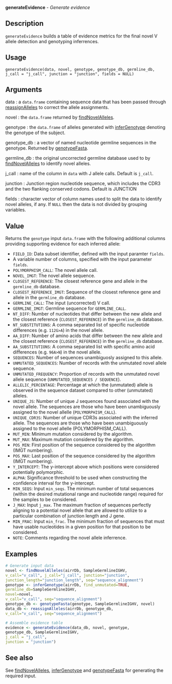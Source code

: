 **generateEvidence** - *Generate evidence*

Description
--------------------

`generateEvidence` builds a table of evidence metrics for the final novel V 
allele detection and genotyping inferrences.


Usage
--------------------
```
generateEvidence(data, novel, genotype, genotype_db, germline_db,
j_call = "j_call", junction = "junction", fields = NULL)
```

Arguments
-------------------

data
:   a `data.frame` containing sequence data that has been
passed through [reassignAlleles](reassignAlleles.md) to correct the allele 
assignments.

novel
:   the `data.frame` returned by [findNovelAlleles](findNovelAlleles.md).

genotype
:   the `data.frame` of alleles generated with [inferGenotype](inferGenotype.md) 
denoting the genotype of the subject.

genotype_db
:   a vector of named nucleotide germline sequences in the genotype.
Returned by [genotypeFasta](genotypeFasta.md).

germline_db
:   the original uncorrected germline database used to by
[findNovelAlleles](findNovelAlleles.md) to identify novel alleles.

j_call
:   name of the column in `data` with J allele calls. 
Default is `j_call`.

junction
:   Junction region nucleotide sequence, which includes
the CDR3 and the two flanking conserved codons. Default
is JUNCTION

fields
:   character vector of column names used to split the data to 
identify novel alleles, if any. If `NULL` then the data is 
not divided by grouping variables.




Value
-------------------

Returns the `genotype` input `data.frame` with the following additional columns 
providing supporting evidence for each inferred allele:


+  `FIELD_ID`: Data subset identifier, defined with the input paramter `fields`.
+  A variable number of columns, specified with the input parameter `fields`.
+  `POLYMORPHISM_CALL`: The novel allele call.
+  `NOVEL_IMGT`: The novel allele sequence.
+  `CLOSEST_REFERENCE`: The closest reference gene and allele in 
the `germline_db` database.
+  `CLOSEST_REFERENCE_IMGT`: Sequence of the closest reference gene and 
allele in the `germline_db` database.
+  `GERMLINE_CALL`: The input (uncorrected) V call.
+  `GERMLINE_IMGT`: Germline sequence for `GERMLINE_CALL`.
+  `NT_DIFF`: Number of nucleotides that differ between the new allele and
the closest reference (`CLOSEST_REFERENCE`) in the `germline_db` database.
+  `NT_SUBSTITUTIONS`: A comma separated list of specific nucleotide 
differences (e.g. `112G>A`) in the novel allele.
+  `AA_DIFF`: Number of amino acids that differ between the new allele and the closest 
reference (`CLOSEST_REFERENCE`) in the `germline_db` database.
+  `AA_SUBSTITUTIONS`: A comma separated list with specific amino acid 
differences (e.g. `96A>N`) in the novel allele.
+  `SEQUENCES`: Number of sequences unambiguosly assigned to this allele.
+  `UNMUTATED_SEQUENCES`: Number of records with the unmutated novel allele sequence.
+  `UNMUTATED_FREQUENCY`: Proportion of records with the unmutated novel allele 
sequence (`UNMUTATED_SEQUENCES / SEQUENCE`).
+  `ALLELIC_PERCENTAGE`: Percentage at which the (unmutated) allele is observed 
in the sequence dataset compared  to other (unmutated) alleles.
+  `UNIQUE_JS`: Number of unique J sequences found associated with the 
novel allele. The sequences are those who have been unambiguously assigned 
to the novel allelle (`POLYMORPHISM_CALL`).
+  `UNIQUE_CDR3S`: Number of unique CDR3s associated with the inferred allele.
The sequences are those who have been unambiguously assigned to the 
novel allelle (POLYMORPHISM_CALL).
+  `MUT_MIN`: Minimum mutation considered by the algorithm.
+  `MUT_MAX`: Maximum mutation considered by the algorithm.
+  `POS_MIN`: First position of the sequence considered by the algorithm (IMGT numbering).
+  `POS_MAX`: Last position of the sequence considered by the algorithm (IMGT numbering).
+  `Y_INTERCEPT`: The y-intercept above which positions were considered 
potentially polymorphic.
+  `ALPHA`: Significance threshold to be used when constructing the 
confidence interval for the y-intercept.
+  `MIN_SEQS`: Input `min_seqs`. The minimum number of total sequences 
(within the desired mutational range and nucleotide range) required 
for the samples to be considered.
+  `J_MAX`: Input `j_max`. The maximum fraction of sequences perfectly 
aligning to a potential novel allele that are allowed to utilize to a particular 
combination of junction length and J gene.
+  `MIN_FRAC`: Input `min_frac`. The minimum fraction of sequences that must
have usable nucleotides in a given position for that position to be considered.
+  `NOTE`: Comments regarding the novel allele inferrence.




Examples
-------------------

```R
# Generate input data
novel <- findNovelAlleles(airrDb, SampleGermlineIGHV,
v_call="v_call", j_call="j_call", junction="junction", 
junction_length="junction_length", seq="sequence_alignment")
genotype <- inferGenotype(airrDb, find_unmutated=TRUE, 
germline_db=SampleGermlineIGHV,
novel=novel,
v_call="v_call", seq="sequence_alignment")
genotype_db <- genotypeFasta(genotype, SampleGermlineIGHV, novel)
data_db <- reassignAlleles(airrDb, genotype_db, 
v_call="v_call", seq="sequence_alignment")

# Assemble evidence table
evidence <- generateEvidence(data_db, novel, genotype, 
genotype_db, SampleGermlineIGHV,
j_call = "j_call", 
junction = "junction")
```



See also
-------------------

See [findNovelAlleles](findNovelAlleles.md), [inferGenotype](inferGenotype.md) and [genotypeFasta](genotypeFasta.md) 
for generating the required input.






